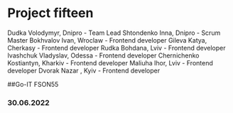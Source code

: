 # Project fifteen

Dudka Volodymyr, Dnipro - Team Lead
Shtondenko Inna, Dnipro - Scrum Master
Bokhvalov Ivan, Wroclaw - Frontend developer
Gileva Katya, Cherkasy - Frontend developer
Rudka Bohdana, Lviv - Frontend developer
Ivashchuk Vladyslav, Odessa - Frontend developer
Chernichenko Kostiantyn, Kharkiv - Frontend developer
Maliuha Ihor, Lviv - Frontend developer
Dvorak Nazar , Kyiv - Frontend developer


##Go-IT FSON55
### 30.06.2022
